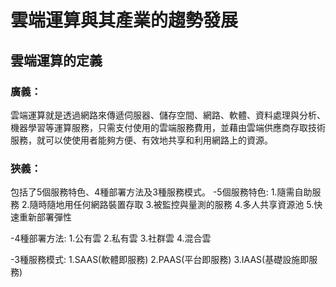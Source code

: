 # 雲端運算與其產業的趨勢發展

## 雲端運算的定義

### 廣義：
雲端運算就是透過網路來傳遞伺服器、儲存空間、網路、軟體、資料處理與分析、機器學習等運算服務，只需支付使用的雲端服務費用，並藉由雲端供應商存取技術服務，就可以使使用者能夠方便、有效地共享和利用網路上的資源。

### 狹義：
包括了5個服務特色、4種部署方法及3種服務模式。
-5個服務特色:
1.隨需自助服務
2.隨時隨地用任何網路裝置存取
3.被監控與量測的服務
4.多人共享資源池
5.快速重新部署彈性

-4種部署方法:
1.公有雲
2.私有雲
3.社群雲
4.混合雲

-3種服務模式:
1.SAAS(軟體即服務)
2.PAAS(平台即服務)
3.IAAS(基礎設施即服務)


